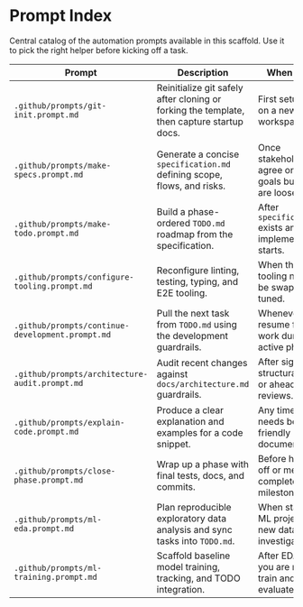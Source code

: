 # Prompt Index

Central catalog of the automation prompts available in this scaffold. Use it to pick the right helper before kicking off a task.

| Prompt | Description | When to Run |
| --- | --- | --- |
| `.github/prompts/git-init.prompt.md` | Reinitialize git safely after cloning or forking the template, then capture startup docs. | First setup pass on a new project workspace. |
| `.github/prompts/make-specs.prompt.md` | Generate a concise `specification.md` defining scope, flows, and risks. | Once stakeholders agree on project goals but details are loose. |
| `.github/prompts/make-todo.prompt.md` | Build a phase-ordered `TODO.md` roadmap from the specification. | After `specification.md` exists and before implementation starts. |
| `.github/prompts/configure-tooling.prompt.md` | Reconfigure linting, testing, typing, and E2E tooling. | When the default tooling needs to be swapped or tuned. |
| `.github/prompts/continue-development.prompt.md` | Pull the next task from `TODO.md` using the development guardrails. | Whenever you resume feature work during an active phase. |
| `.github/prompts/architecture-audit.prompt.md` | Audit recent changes against `docs/architecture.md` guardrails. | After significant structural work or ahead of reviews. |
| `.github/prompts/explain-code.prompt.md` | Produce a clear explanation and examples for a code snippet. | Any time code needs beginner-friendly documentation. |
| `.github/prompts/close-phase.prompt.md` | Wrap up a phase with final tests, docs, and commits. | Before handing off or merging a completed milestone. |
| `.github/prompts/ml-eda.prompt.md` | Plan reproducible exploratory data analysis and sync tasks into `TODO.md`. | When starting an ML project or new dataset investigation. |
| `.github/prompts/ml-training.prompt.md` | Scaffold baseline model training, tracking, and TODO integration. | After EDA when you are ready to train and evaluate models. |
